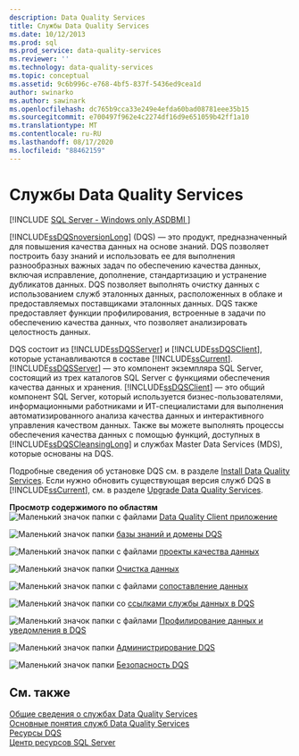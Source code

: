 ```yaml
---
description: Data Quality Services
title: Службы Data Quality Services
ms.date: 10/12/2013
ms.prod: sql
ms.prod_service: data-quality-services
ms.reviewer: ''
ms.technology: data-quality-services
ms.topic: conceptual
ms.assetid: 9c6b996c-e768-4bf5-837f-5436ed9cea1d
author: swinarko
ms.author: sawinark
ms.openlocfilehash: dc765b9cca33e249e4efda60bad08781eee35b15
ms.sourcegitcommit: e700497f962e4c2274df16d9e651059b42ff1a10
ms.translationtype: MT
ms.contentlocale: ru-RU
ms.lasthandoff: 08/17/2020
ms.locfileid: "88462159"
---
```

# <a name="data-quality-services"></a>Службы Data Quality Services

[!INCLUDE [SQL Server - Windows only ASDBMI  ](../includes/applies-to-version/sqlserver.md)]

[!INCLUDE[ssDQSnoversionLong](../includes/ssdqsnoversionlong-md.md)] (DQS) — это продукт, предназначенный для повышения качества данных на основе знаний. DQS позволяет построить базу знаний и использовать ее для выполнения разнообразных важных задач по обеспечению качества данных, включая исправление, дополнение, стандартизацию и устранение дубликатов данных. DQS позволяет выполнять очистку данных с использованием служб эталонных данных, расположенных в облаке и предоставляемых поставщиками эталонных данных. DQS также предоставляет функции профилирования, встроенные в задачи по обеспечению качества данных, что позволяет анализировать целостность данных.  
  
 DQS состоит из [!INCLUDE[ssDQSServer](../includes/ssdqsserver-md.md)] и [!INCLUDE[ssDQSClient](../includes/ssdqsclient-md.md)], которые устанавливаются в составе [!INCLUDE[ssCurrent](../includes/sscurrent-md.md)]. [!INCLUDE[ssDQSServer](../includes/ssdqsserver-md.md)] — это компонент экземпляра SQL Server, состоящий из трех каталогов SQL Server с функциями обеспечения качества данных и хранения. [!INCLUDE[ssDQSClient](../includes/ssdqsclient-md.md)] — это общий компонент SQL Server, который используется бизнес-пользователями, информационными работниками и ИТ-специалистами для выполнения автоматизированного анализа качества данных и интерактивного управления качеством данных. Также вы можете выполнять процессы обеспечения качества данных с помощью функций, доступных в [!INCLUDE[ssDQSCleansingLong](../includes/ssdqscleansinglong-md.md)] и службах Master Data Services (MDS), которые основаны на DQS.  
  
 Подробные сведения об установке DQS см. в разделе [Install Data Quality Services](../data-quality-services/install-windows/install-data-quality-services.md). Если нужно обновить существующая версия служб DQS в [!INCLUDE[ssCurrent](../includes/sscurrent-md.md)], см. в разделе [Upgrade Data Quality Services](../database-engine/install-windows/upgrade-data-quality-services.md).  
  
 **Просмотр содержимого по областям**  
 ![Маленький значок папки с файлами](https://docs.microsoft.com/analysis-services/analysis-services/media/filefolder-small.png "Маленький значок папки") [Data Quality Client приложение](../data-quality-services/data-quality-client-application.md)  
  
 ![Маленький значок папки](https://docs.microsoft.com/analysis-services/analysis-services/media/filefolder-small.png "Маленький значок папки") [базы знаний и домены DQS](../data-quality-services/dqs-knowledge-bases-and-domains.md)  
  
 ![Маленький значок папки с файлами](https://docs.microsoft.com/analysis-services/analysis-services/media/filefolder-small.png "Маленький значок папки") [проекты качества данных](../data-quality-services/data-quality-projects-dqs.md)  
  
 ![Маленький значок папки](https://docs.microsoft.com/analysis-services/analysis-services/media/filefolder-small.png "Маленький значок папки") [Очистка данных](../data-quality-services/data-cleansing.md)  
  
 ![Маленький значок папки с файлами](https://docs.microsoft.com/analysis-services/analysis-services/media/filefolder-small.png "Маленький значок папки") [сопоставление данных](../data-quality-services/data-matching.md)  
  
 ![Маленький значок папки](https://docs.microsoft.com/analysis-services/analysis-services/media/filefolder-small.png "Маленький значок папки") со [ссылками службы данных в DQS](../data-quality-services/reference-data-services-in-dqs.md)  
  
 ![Маленький значок папки с файлами](https://docs.microsoft.com/analysis-services/analysis-services/media/filefolder-small.png "Маленький значок папки") [Профилирование данных и уведомления в DQS](../data-quality-services/data-profiling-and-notifications-in-dqs.md)  
  
 ![Маленький значок папки](https://docs.microsoft.com/analysis-services/analysis-services/media/filefolder-small.png "Маленький значок папки") [Администрирование DQS](../data-quality-services/dqs-administration.md)  
  
 ![Маленький значок папки](https://docs.microsoft.com/analysis-services/analysis-services/media/filefolder-small.png "Маленький значок папки") [Безопасность DQS](../data-quality-services/dqs-security.md)  
  
## <a name="see-also"></a>См. также  
 [Общие сведения о службах Data Quality Services](../data-quality-services/introduction-to-data-quality-services.md)   
 [Основные понятия служб Data Quality Services](../data-quality-services/data-quality-services-concepts.md)   
 [Ресурсы DQS](https://technet.microsoft.com/sqlserver/hh780961)   
 [Центр ресурсов SQL Server](https://go.microsoft.com/fwlink/?linkID=219676)  
  
  
